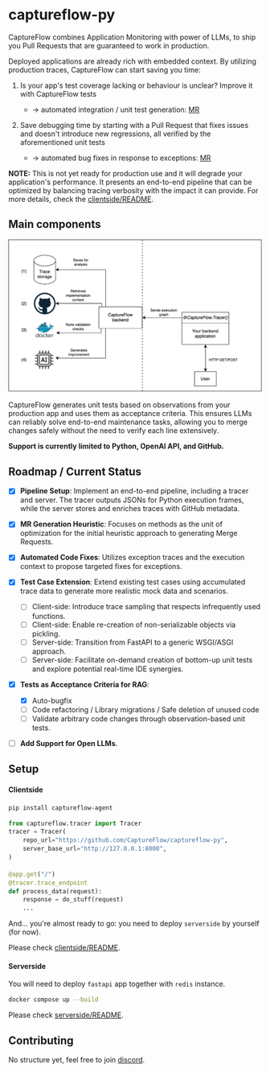 # captureflow-py

CaptureFlow combines Application Monitoring with power of LLMs, to ship you Pull Requests that are guaranteed to work in production.

Deployed applications are already rich with embedded context. By utilizing production traces, CaptureFlow can start saving you time:

1. Is your app's test coverage lacking or behaviour is unclear? Improve it with CaptureFlow tests
   - -> automated integration / unit test generation: [MR](https://github.com/CaptureFlow/captureflow-py/pull/62)

2. Save debugging time by starting with a Pull Request that fixes issues and doesn't introduce new regressions, all verified by the aforementioned unit tests
   - -> automated bug fixes in response to exceptions: [MR](https://github.com/CaptureFlow/captureflow-py/pull/21)

**NOTE:** This is not yet ready for production use and it will degrade your application's performance. It presents an end-to-end pipeline that can be optimized by balancing tracing verbosity with the impact it can provide. For more details, check the [clientside/README](https://github.com/CaptureFlow/captureflow-py/blob/main/clientside/README.md).

## Main components

![Alt text](./assets/main-chart.svg)

CaptureFlow generates unit tests based on observations from your production app and uses them as acceptance criteria. This ensures LLMs can reliably solve end-to-end maintenance tasks, allowing you to merge changes safely without the need to verify each line extensively.

**Support is currently limited to Python, OpenAI API, and GitHub.**

## Roadmap / Current Status

- [x] **Pipeline Setup**: Implement an end-to-end pipeline, including a tracer and server. The tracer outputs JSONs for Python execution frames, while the server stores and enriches traces with GitHub metadata.
- [x] **MR Generation Heuristic**: Focuses on methods as the unit of optimization for the initial heuristic approach to generating Merge Requests.
- [x] **Automated Code Fixes**: Utilizes exception traces and the execution context to propose targeted fixes for exceptions.
- [x] **Test Case Extension**: Extend existing test cases using accumulated trace data to generate more realistic mock data and scenarios.
    - [ ] Client-side: Introduce trace sampling that respects infrequently used functions.
    - [ ] Client-side: Enable re-creation of non-serializable objects via pickling.
    - [ ] Server-side: Transition from FastAPI to a generic WSGI/ASGI approach.
    - [ ] Server-side: Facilitate on-demand creation of bottom-up unit tests and explore potential real-time IDE synergies.
- [x] **Tests as Acceptance Criteria for RAG**:
    - [x] Auto-bugfix
    - [ ] Code refactoring / Library migrations / Safe deletion of unused code
    - [ ] Validate arbitrary code changes through observation-based unit tests.
- [ ] **Add Support for Open LLMs**.


## Setup

#### Clientside

```sh
pip install captureflow-agent
```

```python
from captureflow.tracer import Tracer
tracer = Tracer(
    repo_url="https://github.com/CaptureFlow/captureflow-py",
    server_base_url="http://127.0.0.1:8000",
)

@app.get("/")
@tracer.trace_endpoint
def process_data(request):
    response = do_stuff(request)
    ...
```

And... you're almost ready to go: you need to deploy `serverside` by yourself (for now).

Please check [clientside/README](https://github.com/CaptureFlow/captureflow-py/blob/main/clientside/README.md). 

#### Serverside

You will need to deploy `fastapi` app together with `redis` instance.

```sh
docker compose up --build
```

Please check [serverside/README](https://github.com/CaptureFlow/captureflow-py/blob/main/serverside/README.md).

## Contributing

No structure yet, feel free to join [discord](https://discord.gg/9VVqZBFt).
